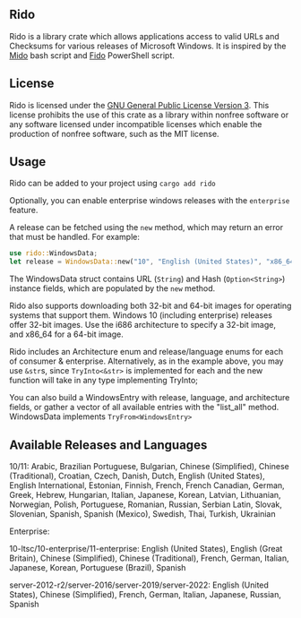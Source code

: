 ## Rido
Rido is a library crate which allows applications access to
valid URLs and Checksums for various releases of Microsoft Windows. 
It is inspired by the [Mido](https://github.com/ElliotKillick/Mido) bash script and
[Fido](https://github.com/pbatard/Fido) PowerShell script. 

## License
Rido is licensed under the [GNU General Public License Version 3](https://www.gnu.org/licenses/gpl-3.0). This license prohibits the use of this crate as a library within 
nonfree software or any software licensed under incompatible licenses
which enable the production of nonfree software, such as the MIT license.

## Usage
Rido can be added to your project using 
`cargo add rido`

Optionally, you can enable enterprise windows releases with the `enterprise` feature.

A release can be fetched using the `new` method, which may return an error that must be handled.
For example:

```rust
use rido::WindowsData;
let release = WindowsData::new("10", "English (United States)", "x86_64")?;
```

The WindowsData struct contains URL (`String`) and Hash (`Option<String>`) instance fields, which 
are populated by the `new` method.

Rido also supports downloading both 32-bit and 64-bit images for operating systems that support them. Windows 10 (including enterprise) releases offer 32-bit images. Use the i686 architecture to specify a 32-bit image, and x86_64 for a 64-bit image.

Rido includes an Architecture enum and release/language enums for each of consumer & enterprise. Alternatively, as in the example above, you may use ```&str```s, since ```TryInto<&str>``` is implemented for each and the new function will take in any type implementing TryInto;

You can also build a WindowsEntry with release, language, and architecture fields, or gather a vector of all available entries with the "list_all" method. WindowsData implements ```TryFrom<WindowsEntry>```

## Available Releases and Languages

10/11: Arabic, Brazilian Portuguese, Bulgarian, Chinese (Simplified), Chinese (Traditional), Croatian, Czech, Danish, Dutch, English (United States), English International, Estonian, Finnish, French, French Canadian, German, Greek, Hebrew, Hungarian, Italian, Japanese, Korean, Latvian, Lithuanian, Norwegian, Polish, Portuguese, Romanian, Russian, Serbian Latin, Slovak, Slovenian, Spanish, Spanish (Mexico), Swedish, Thai, Turkish, Ukrainian

Enterprise: 

10-ltsc/10-enterprise/11-enterprise: English (United States), English (Great Britain), Chinese (Simplified), Chinese (Traditional), French, German, Italian, Japanese, Korean, Portuguese (Brazil), Spanish

server-2012-r2/server-2016/server-2019/server-2022: English (United States), Chinese (Simplified), French, German, Italian, Japanese, Russian, Spanish
